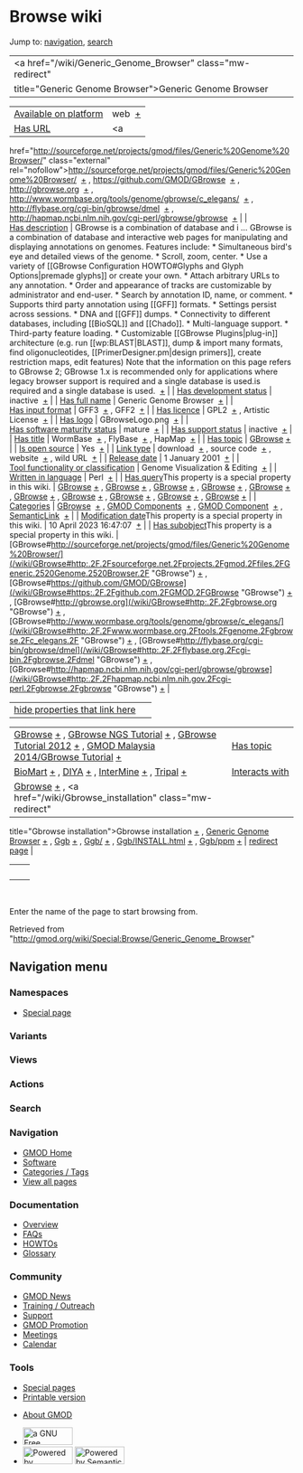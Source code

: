 <div id="mw-page-base" class="noprint">

</div>

<div id="mw-head-base" class="noprint">

</div>

<div id="content" class="mw-body" role="main">

<span id="top"></span>

<div id="mw-js-message" style="display:none;">

</div>



# <span dir="auto">Browse wiki</span>

<div id="bodyContent">

<div id="contentSub">

</div>

<div id="jump-to-nav" class="mw-jump">

Jump to: [navigation](#mw-navigation), [search](#p-search)

</div>

<div id="mw-content-text">

|                                                            |     |
|------------------------------------------------------------|-----|
| <a href="/wiki/Generic_Genome_Browser" class="mw-redirect" 
 title="Generic Genome Browser">Generic Genome Browser</a>   |     |

|  |  |
|----|----|
| [Available on platform](/wiki/Property:Available_on_platform "Property:Available on platform") | <span class="smwb-value">web  <span class="smwsearch">[+](/wiki/Special:SearchByProperty/Available-20on-20platform/web "Special:SearchByProperty/Available-20on-20platform/web")</span></span> |
| [Has URL](/wiki/Property:Has_URL "Property:Has URL") | <span class="smwb-value"><a
href="http://sourceforge.net/projects/gmod/files/Generic%20Genome%20Browser/"
class="external"
rel="nofollow">http://sourceforge.net/projects/gmod/files/Generic%20Genome%20Browser/</a>  <span class="smwsearch">[+](/wiki/Special:SearchByProperty/Has-20URL/http:-2F-2Fsourceforge.net-2Fprojects-2Fgmod-2Ffiles-2FGeneric-2520Genome-2520Browser-2F "Special:SearchByProperty/Has-20URL/http:-2F-2Fsourceforge.net-2Fprojects-2Fgmod-2Ffiles-2FGeneric-2520Genome-2520Browser-2F")</span></span> , <span class="smwb-value"><a href="https://github.com/GMOD/GBrowse" class="external"
rel="nofollow">https://github.com/GMOD/GBrowse</a>  <span class="smwsearch">[+](/wiki/Special:SearchByProperty/Has-20URL/https:-2F-2Fgithub.com-2FGMOD-2FGBrowse "Special:SearchByProperty/Has-20URL/https:-2F-2Fgithub.com-2FGMOD-2FGBrowse")</span></span> , <span class="smwb-value"><a href="http://gbrowse.org" class="external"
rel="nofollow">http://gbrowse.org</a>  <span class="smwsearch">[+](/wiki/Special:SearchByProperty/Has-20URL/http:-2F-2Fgbrowse.org "Special:SearchByProperty/Has-20URL/http:-2F-2Fgbrowse.org")</span></span> , <span class="smwb-value"><a href="http://www.wormbase.org/tools/genome/gbrowse/c_elegans/"
class="external"
rel="nofollow">http://www.wormbase.org/tools/genome/gbrowse/c_elegans/</a>  <span class="smwsearch">[+](/wiki/Special:SearchByProperty/Has-20URL/http:-2F-2Fwww.wormbase.org-2Ftools-2Fgenome-2Fgbrowse-2Fc_elegans-2F "Special:SearchByProperty/Has-20URL/http:-2F-2Fwww.wormbase.org-2Ftools-2Fgenome-2Fgbrowse-2Fc elegans-2F")</span></span> , <span class="smwb-value"><a href="http://flybase.org/cgi-bin/gbrowse/dmel" class="external"
rel="nofollow">http://flybase.org/cgi-bin/gbrowse/dmel</a>  <span class="smwsearch">[+](/wiki/Special:SearchByProperty/Has-20URL/http:-2F-2Fflybase.org-2Fcgi-2Dbin-2Fgbrowse-2Fdmel "Special:SearchByProperty/Has-20URL/http:-2F-2Fflybase.org-2Fcgi-2Dbin-2Fgbrowse-2Fdmel")</span></span> , <span class="smwb-value"><a href="http://hapmap.ncbi.nlm.nih.gov/cgi-perl/gbrowse/gbrowse"
class="external"
rel="nofollow">http://hapmap.ncbi.nlm.nih.gov/cgi-perl/gbrowse/gbrowse</a>  <span class="smwsearch">[+](/wiki/Special:SearchByProperty/Has-20URL/http:-2F-2Fhapmap.ncbi.nlm.nih.gov-2Fcgi-2Dperl-2Fgbrowse-2Fgbrowse "Special:SearchByProperty/Has-20URL/http:-2F-2Fhapmap.ncbi.nlm.nih.gov-2Fcgi-2Dperl-2Fgbrowse-2Fgbrowse")</span></span> |
| [Has description](/wiki/Property:Has_description "Property:Has description") | <span class="smwb-value">GBrowse is a combination of database and i<span class="smw-highlighter" data-type="2" state="persistent" data-title="Information"><span class="smwtext"> … </span><span class="smwttcontent">GBrowse is a combination of database and interactive web pages for manipulating and displaying annotations on genomes. Features include: \* Simultaneous bird's eye and detailed views of the genome. \* Scroll, zoom, center. \* Use a variety of \[\[GBrowse Configuration HOWTO#Glyphs and Glyph Options\|premade glyphs\]\] or create your own. \* Attach arbitrary URLs to any annotation. \* Order and appearance of tracks are customizable by administrator and end-user. \* Search by annotation ID, name, or comment. \* Supports third party annotation using \[\[GFF\]\] formats. \* Settings persist across sessions. \* DNA and \[\[GFF\]\] dumps. \* Connectivity to different databases, including \[\[BioSQL\]\] and \[\[Chado\]\]. \* Multi-language support. \* Third-party feature loading. \* Customizable \[\[GBrowse Plugins\|plug-in\]\] architecture (e.g. run \[\[wp:BLAST\|BLAST\]\], dump & import many formats, find oligonucleotides, \[\[PrimerDesigner.pm\|design primers\]\], create restriction maps, edit features) Note that the information on this page refers to GBrowse 2; GBrowse 1.x is recommended only for applications where legacy browser support is required and a single database is used.</span></span>is required and a single database is used.  <span class="smwsearch">[+](/mediawiki/index.php?title=Special:SearchByProperty&x=Has-20description%2FGBrowse-20is-20a-20combination-20of-20database-20and-20interactive-20web-20pages-20for-20manipulating-20and-20displaying-20annotations-20on-20genomes.-20Features-20include%3A-0A-0A%2A-20Simultaneous-20bird%27s-20eye-20and-20detailed-20views-20of-20the-20genome.-0A%2A-20Scroll%2C-20zoom%2C-20center.-0A%2A-20Use-20a-20variety-20of-20-5B-5BGBrowse-20Configuration-20HOWTO-23Glyphs-20and-20Glyph-20Options-7Cpremade-20glyphs-5D-5D-20or-20create-20your-20own.-0A%2A-20Attach-20arbitrary-20URLs-20to-20any-20annotation.-0A%2A-20Order-20and-20appearance-20of-20tracks-20are-20customizable-20by-20administrator-20and-20end-2Duser.-0A%2A-20Search-20by-20annotation-20ID%2C-20name%2C-20or-20comment.-0A%2A-20Supports-20third-20party-20annotation-20using-20-5B-5BGFF-5D-5D-20formats.-0A%2A-20Settings-20persist-20across-20sessions.-0A%2A-20DNA-20and-20-5B-5BGFF-5D-5D-20dumps.-0A%2A-20Connectivity-20to-20different-20databases%2C-20including-20-5B-5BBioSQL-5D-5D-20and-20-5B-5BChado-5D-5D.-0A%2A-20Multi-2Dlanguage-20support.-0A%2A-20Third-2Dparty-20feature-20loading.-0A%2A-20Customizable-20-5B-5BGBrowse-20Plugins-7Cplug-2Din-5D-5D-20architecture-20%28e.g.-20run-20-5B-5Bwp%3ABLAST-7CBLAST-5D-5D%2C-20dump-20-26-20import-20many-20formats%2C-20find-20oligonucleotides%2C-20-5B-5BPrimerDesigner.pm-7Cdesign-20primers-5D-5D%2C-20create-20restriction-20maps%2C-20edit-20features%29-0A-0ANote-20that-20the-20information-20on-20this-20page-20refers-20to-20GBrowse-202%3B-20GBrowse-201.x-20is-20recommended-20only-20for-20applications-20where-20legacy-20browser-20support-20is-20required-20and-20a-20single-20database-20is-20used. "Special:SearchByProperty")</span></span> |
| [Has development status](/wiki/Property:Has_development_status "Property:Has development status") | <span class="smwb-value">inactive  <span class="smwsearch">[+](/wiki/Special:SearchByProperty/Has-20development-20status/inactive "Special:SearchByProperty/Has-20development-20status/inactive")</span></span> |
| <a
href="/mediawiki/index.php?title=Property:Has_full_name&amp;action=edit&amp;redlink=1"
class="new"
title="Property:Has full name (page does not exist)">Has full name</a> | <span class="smwb-value">Generic Genome Browser  <span class="smwsearch">[+](/wiki/Special:SearchByProperty/Has-20full-20name/Generic-20Genome-20Browser "Special:SearchByProperty/Has-20full-20name/Generic-20Genome-20Browser")</span></span> |
| [Has input format](/wiki/Property:Has_input_format "Property:Has input format") | <span class="smwb-value">GFF3  <span class="smwsearch">[+](/wiki/Special:SearchByProperty/Has-20input-20format/GFF3 "Special:SearchByProperty/Has-20input-20format/GFF3")</span></span> , <span class="smwb-value">GFF2  <span class="smwsearch">[+](/wiki/Special:SearchByProperty/Has-20input-20format/GFF2 "Special:SearchByProperty/Has-20input-20format/GFF2")</span></span> |
| [Has licence](/wiki/Property:Has_licence "Property:Has licence") | <span class="smwb-value">GPL2  <span class="smwsearch">[+](/wiki/Special:SearchByProperty/Has-20licence/GPL2 "Special:SearchByProperty/Has-20licence/GPL2")</span></span> , <span class="smwb-value">Artistic License  <span class="smwsearch">[+](/wiki/Special:SearchByProperty/Has-20licence/Artistic-20License "Special:SearchByProperty/Has-20licence/Artistic-20License")</span></span> |
| [Has logo](/wiki/Property:Has_logo "Property:Has logo") | <span class="smwb-value">GBrowseLogo.png  <span class="smwsearch">[+](/wiki/Special:SearchByProperty/Has-20logo/GBrowseLogo.png "Special:SearchByProperty/Has-20logo/GBrowseLogo.png")</span></span> |
| [Has software maturity status](/wiki/Property:Has_software_maturity_status "Property:Has software maturity status") | <span class="smwb-value">mature  <span class="smwsearch">[+](/wiki/Special:SearchByProperty/Has-20software-20maturity-20status/mature "Special:SearchByProperty/Has-20software-20maturity-20status/mature")</span></span> |
| [Has support status](/wiki/Property:Has_support_status "Property:Has support status") | <span class="smwb-value">inactive  <span class="smwsearch">[+](/wiki/Special:SearchByProperty/Has-20support-20status/inactive "Special:SearchByProperty/Has-20support-20status/inactive")</span></span> |
| [Has title](/wiki/Property:Has_title "Property:Has title") | <span class="smwb-value">WormBase  <span class="smwsearch">[+](/wiki/Special:SearchByProperty/Has-20title/WormBase "Special:SearchByProperty/Has-20title/WormBase")</span></span> , <span class="smwb-value">FlyBase  <span class="smwsearch">[+](/wiki/Special:SearchByProperty/Has-20title/FlyBase "Special:SearchByProperty/Has-20title/FlyBase")</span></span> , <span class="smwb-value">HapMap  <span class="smwsearch">[+](/wiki/Special:SearchByProperty/Has-20title/HapMap "Special:SearchByProperty/Has-20title/HapMap")</span></span> |
| [Has topic](/wiki/Property:Has_topic "Property:Has topic") | <span class="smwb-value">[GBrowse](/wiki/GBrowse "GBrowse") <span class="smwbrowse">[+](/wiki/Special:Browse/GBrowse "Special:Browse/GBrowse")</span></span> |
| [Is open source](/wiki/Property:Is_open_source "Property:Is open source") | <span class="smwb-value">Yes  <span class="smwsearch">[+](/wiki/Special:SearchByProperty/Is-20open-20source/Yes "Special:SearchByProperty/Is-20open-20source/Yes")</span></span> |
| [Link type](/wiki/Property:Link_type "Property:Link type") | <span class="smwb-value">download  <span class="smwsearch">[+](/wiki/Special:SearchByProperty/Link-20type/download "Special:SearchByProperty/Link-20type/download")</span></span> , <span class="smwb-value">source code  <span class="smwsearch">[+](/wiki/Special:SearchByProperty/Link-20type/source-20code "Special:SearchByProperty/Link-20type/source-20code")</span></span> , <span class="smwb-value">website  <span class="smwsearch">[+](/wiki/Special:SearchByProperty/Link-20type/website "Special:SearchByProperty/Link-20type/website")</span></span> , <span class="smwb-value">wild URL  <span class="smwsearch">[+](/wiki/Special:SearchByProperty/Link-20type/wild-20URL "Special:SearchByProperty/Link-20type/wild-20URL")</span></span> |
| [Release date](/wiki/Property:Release_date "Property:Release date") | <span class="smwb-value">1 January 2001  <span class="smwsearch">[+](/wiki/Special:SearchByProperty/Release-20date/1-20January-202001 "Special:SearchByProperty/Release-20date/1-20January-202001")</span></span> |
| [Tool functionality or classification](/wiki/Property:Tool_functionality_or_classification "Property:Tool functionality or classification") | <span class="smwb-value">Genome Visualization & Editing  <span class="smwsearch">[+](/wiki/Special:SearchByProperty/Tool-20functionality-20or-20classification/Genome-20Visualization-20-26-20Editing "Special:SearchByProperty/Tool-20functionality-20or-20classification/Genome-20Visualization-20-26-20Editing")</span></span> |
| [Written in language](/wiki/Property:Written_in_language "Property:Written in language") | <span class="smwb-value">Perl  <span class="smwsearch">[+](/wiki/Special:SearchByProperty/Written-20in-20language/Perl "Special:SearchByProperty/Written-20in-20language/Perl")</span></span> |
| <span class="smw-highlighter" data-type="1" state="inline" data-title="Property"><span class="smwbuiltin">[Has query](/wiki/Property:Has_query "Property:Has query")</span><span class="smwttcontent">This property is a special property in this wiki.</span></span> | <span class="smwb-value">[GBrowse](/wiki/GBrowse#_QUERY4347a1f1fd1037be6297b3715ccd8ad8 "GBrowse") <span class="smwbrowse">[+](/wiki/Special:Browse/GBrowse-23_QUERY4347a1f1fd1037be6297b3715ccd8ad8 "Special:Browse/GBrowse-23 QUERY4347a1f1fd1037be6297b3715ccd8ad8")</span></span> , <span class="smwb-value">[GBrowse](/wiki/GBrowse#_QUERY4ff3a0e4f9d6878de15018a62e9ff972 "GBrowse") <span class="smwbrowse">[+](/wiki/Special:Browse/GBrowse-23_QUERY4ff3a0e4f9d6878de15018a62e9ff972 "Special:Browse/GBrowse-23 QUERY4ff3a0e4f9d6878de15018a62e9ff972")</span></span> , <span class="smwb-value">[GBrowse](/wiki/GBrowse#_QUERY1b3fcc4e0ca2aa509de52a5f3b1d3707 "GBrowse") <span class="smwbrowse">[+](/wiki/Special:Browse/GBrowse-23_QUERY1b3fcc4e0ca2aa509de52a5f3b1d3707 "Special:Browse/GBrowse-23 QUERY1b3fcc4e0ca2aa509de52a5f3b1d3707")</span></span> , <span class="smwb-value">[GBrowse](/wiki/GBrowse#_QUERY7de82d455b9c85853298975a3daa3647 "GBrowse") <span class="smwbrowse">[+](/wiki/Special:Browse/GBrowse-23_QUERY7de82d455b9c85853298975a3daa3647 "Special:Browse/GBrowse-23 QUERY7de82d455b9c85853298975a3daa3647")</span></span> , <span class="smwb-value">[GBrowse](/wiki/GBrowse#_QUERY579bdcab7ff34e1fa27531d3f8aa3a45 "GBrowse") <span class="smwbrowse">[+](/wiki/Special:Browse/GBrowse-23_QUERY579bdcab7ff34e1fa27531d3f8aa3a45 "Special:Browse/GBrowse-23 QUERY579bdcab7ff34e1fa27531d3f8aa3a45")</span></span> , <span class="smwb-value">[GBrowse](/wiki/GBrowse#_QUERY6322863b5657812d31094dddda5e42f0 "GBrowse") <span class="smwbrowse">[+](/wiki/Special:Browse/GBrowse-23_QUERY6322863b5657812d31094dddda5e42f0 "Special:Browse/GBrowse-23 QUERY6322863b5657812d31094dddda5e42f0")</span></span> , <span class="smwb-value">[GBrowse](/wiki/GBrowse#_QUERY978afa75f80ba74b00e6327bb50f877f "GBrowse") <span class="smwbrowse">[+](/wiki/Special:Browse/GBrowse-23_QUERY978afa75f80ba74b00e6327bb50f877f "Special:Browse/GBrowse-23 QUERY978afa75f80ba74b00e6327bb50f877f")</span></span> , <span class="smwb-value">[GBrowse](/wiki/GBrowse#_QUERY8004cbabb8391ce71b4094c2075dc730 "GBrowse") <span class="smwbrowse">[+](/wiki/Special:Browse/GBrowse-23_QUERY8004cbabb8391ce71b4094c2075dc730 "Special:Browse/GBrowse-23 QUERY8004cbabb8391ce71b4094c2075dc730")</span></span> , <span class="smwb-value">[GBrowse](/wiki/GBrowse#_QUERYe10abef72b9233239b0adf822911a782 "GBrowse") <span class="smwbrowse">[+](/wiki/Special:Browse/GBrowse-23_QUERYe10abef72b9233239b0adf822911a782 "Special:Browse/GBrowse-23 QUERYe10abef72b9233239b0adf822911a782")</span></span> , <span class="smwb-value">[GBrowse](/wiki/GBrowse#_QUERYd3250911305c11ab3e967dcd9e801e7a "GBrowse") <span class="smwbrowse">[+](/wiki/Special:Browse/GBrowse-23_QUERYd3250911305c11ab3e967dcd9e801e7a "Special:Browse/GBrowse-23 QUERYd3250911305c11ab3e967dcd9e801e7a")</span></span> |
| [Categories](/wiki/Special:Categories "Special:Categories") | <span class="smwb-value">[GBrowse](/wiki/Category:GBrowse "Category:GBrowse")  <span class="smwsearch">[+](/wiki/Special:SearchByProperty/GBrowse "Special:SearchByProperty/GBrowse")</span></span> , <span class="smwb-value">[GMOD Components](/wiki/Category:GMOD_Components "Category:GMOD Components")  <span class="smwsearch">[+](/wiki/Special:SearchByProperty/GMOD-20Components "Special:SearchByProperty/GMOD-20Components")</span></span> , <span class="smwb-value">[GMOD Component](/wiki/Category:GMOD_Component "Category:GMOD Component")  <span class="smwsearch">[+](/wiki/Special:SearchByProperty/GMOD-20Component "Special:SearchByProperty/GMOD-20Component")</span></span> , <span class="smwb-value"><a
href="/mediawiki/index.php?title=Category:SemanticLink&amp;action=edit&amp;redlink=1"
class="new"
title="Category:SemanticLink (page does not exist)">SemanticLink</a>  <span class="smwsearch">[+](/wiki/Special:SearchByProperty/SemanticLink "Special:SearchByProperty/SemanticLink")</span></span> |
| <span class="smw-highlighter" data-type="1" state="inline" data-title="Property"><span class="smwbuiltin">[Modification date](/wiki/Property:Modification_date "Property:Modification date")</span><span class="smwttcontent">This property is a special property in this wiki.</span></span> | <span class="smwb-value">10 April 2023 16:47:07  <span class="smwsearch">[+](/wiki/Special:SearchByProperty/Modification-20date/10-20April-202023-2016:47:07 "Special:SearchByProperty/Modification-20date/10-20April-202023-2016:47:07")</span></span> |
| <span class="smw-highlighter" data-type="1" state="inline" data-title="Property"><span class="smwbuiltin">[Has subobject](/wiki/Property:Has_subobject "Property:Has subobject")</span><span class="smwttcontent">This property is a special property in this wiki.</span></span> | <span class="smwb-value">[GBrowse#http://sourceforge.net/projects/gmod/files/Generic%20Genome%20Browser/](/wiki/GBrowse#http:.2F.2Fsourceforge.net.2Fprojects.2Fgmod.2Ffiles.2FGeneric.2520Genome.2520Browser.2F "GBrowse") <span class="smwbrowse">[+](/wiki/Special:Browse/GBrowse-23http:-2F-2Fsourceforge.net-2Fprojects-2Fgmod-2Ffiles-2FGeneric-2520Genome-2520Browser-2F "Special:Browse/GBrowse-23http:-2F-2Fsourceforge.net-2Fprojects-2Fgmod-2Ffiles-2FGeneric-2520Genome-2520Browser-2F")</span></span> , <span class="smwb-value">[GBrowse#https://github.com/GMOD/GBrowse](/wiki/GBrowse#https:.2F.2Fgithub.com.2FGMOD.2FGBrowse "GBrowse") <span class="smwbrowse">[+](/wiki/Special:Browse/GBrowse-23https:-2F-2Fgithub.com-2FGMOD-2FGBrowse "Special:Browse/GBrowse-23https:-2F-2Fgithub.com-2FGMOD-2FGBrowse")</span></span> , <span class="smwb-value">[GBrowse#http://gbrowse.org](/wiki/GBrowse#http:.2F.2Fgbrowse.org "GBrowse") <span class="smwbrowse">[+](/wiki/Special:Browse/GBrowse-23http:-2F-2Fgbrowse.org "Special:Browse/GBrowse-23http:-2F-2Fgbrowse.org")</span></span> , <span class="smwb-value">[GBrowse#http://www.wormbase.org/tools/genome/gbrowse/c_elegans/](/wiki/GBrowse#http:.2F.2Fwww.wormbase.org.2Ftools.2Fgenome.2Fgbrowse.2Fc_elegans.2F "GBrowse") <span class="smwbrowse">[+](/wiki/Special:Browse/GBrowse-23http:-2F-2Fwww.wormbase.org-2Ftools-2Fgenome-2Fgbrowse-2Fc_elegans-2F "Special:Browse/GBrowse-23http:-2F-2Fwww.wormbase.org-2Ftools-2Fgenome-2Fgbrowse-2Fc elegans-2F")</span></span> , <span class="smwb-value">[GBrowse#http://flybase.org/cgi-bin/gbrowse/dmel](/wiki/GBrowse#http:.2F.2Fflybase.org.2Fcgi-bin.2Fgbrowse.2Fdmel "GBrowse") <span class="smwbrowse">[+](/wiki/Special:Browse/GBrowse-23http:-2F-2Fflybase.org-2Fcgi-2Dbin-2Fgbrowse-2Fdmel "Special:Browse/GBrowse-23http:-2F-2Fflybase.org-2Fcgi-2Dbin-2Fgbrowse-2Fdmel")</span></span> , <span class="smwb-value">[GBrowse#http://hapmap.ncbi.nlm.nih.gov/cgi-perl/gbrowse/gbrowse](/wiki/GBrowse#http:.2F.2Fhapmap.ncbi.nlm.nih.gov.2Fcgi-perl.2Fgbrowse.2Fgbrowse "GBrowse") <span class="smwbrowse">[+](/wiki/Special:Browse/GBrowse-23http:-2F-2Fhapmap.ncbi.nlm.nih.gov-2Fcgi-2Dperl-2Fgbrowse-2Fgbrowse "Special:Browse/GBrowse-23http:-2F-2Fhapmap.ncbi.nlm.nih.gov-2Fcgi-2Dperl-2Fgbrowse-2Fgbrowse")</span></span> |

<span id="smw_browse_incoming"></span>

|  |  |
|----|----|
| [hide properties that link here](/mediawiki/index.php?title=Special:Browse&offset=0&dir=out&article=Generic+Genome+Browser)  |  |

|  |  |
|----|----|
| <span class="smwb-ivalue">[GBrowse](/wiki/GBrowse "GBrowse") <span class="smwbrowse">[+](/wiki/Special:Browse/GBrowse "Special:Browse/GBrowse")</span></span> , <span class="smwb-ivalue">[GBrowse NGS Tutorial](/wiki/GBrowse_NGS_Tutorial "GBrowse NGS Tutorial") <span class="smwbrowse">[+](/wiki/Special:Browse/GBrowse-20NGS-20Tutorial "Special:Browse/GBrowse-20NGS-20Tutorial")</span></span> , <span class="smwb-ivalue">[GBrowse Tutorial 2012](/wiki/GBrowse_Tutorial_2012 "GBrowse Tutorial 2012") <span class="smwbrowse">[+](/wiki/Special:Browse/GBrowse-20Tutorial-202012 "Special:Browse/GBrowse-20Tutorial-202012")</span></span> , <span class="smwb-ivalue">[GMOD Malaysia 2014/GBrowse Tutorial](/wiki/GMOD_Malaysia_2014/GBrowse_Tutorial "GMOD Malaysia 2014/GBrowse Tutorial") <span class="smwbrowse">[+](/wiki/Special:Browse/GMOD-20Malaysia-202014-2FGBrowse-20Tutorial "Special:Browse/GMOD-20Malaysia-202014-2FGBrowse-20Tutorial")</span></span> | [Has topic](/wiki/Property:Has_topic "Property:Has topic") |
| <span class="smwb-ivalue">[BioMart](/wiki/BioMart "BioMart") <span class="smwbrowse">[+](/wiki/Special:Browse/BioMart "Special:Browse/BioMart")</span></span> , <span class="smwb-ivalue">[DIYA](/wiki/DIYA "DIYA") <span class="smwbrowse">[+](/wiki/Special:Browse/DIYA "Special:Browse/DIYA")</span></span> , <span class="smwb-ivalue">[InterMine](/wiki/InterMine "InterMine") <span class="smwbrowse">[+](/wiki/Special:Browse/InterMine "Special:Browse/InterMine")</span></span> , <span class="smwb-ivalue">[Tripal](/wiki/Tripal "Tripal") <span class="smwbrowse">[+](/wiki/Special:Browse/Tripal "Special:Browse/Tripal")</span></span> | [Interacts with](/wiki/Property:Interacts_with "Property:Interacts with") |
| <span class="smwb-ivalue"><a href="/wiki/Gbrowse" class="mw-redirect" title="Gbrowse">Gbrowse</a> <span class="smwbrowse">[+](/wiki/Special:Browse/Gbrowse "Special:Browse/Gbrowse")</span></span> , <span class="smwb-ivalue"><a href="/wiki/Gbrowse_installation" class="mw-redirect"
title="Gbrowse installation">Gbrowse installation</a> <span class="smwbrowse">[+](/wiki/Special:Browse/Gbrowse-20installation "Special:Browse/Gbrowse-20installation")</span></span> , <span class="smwb-ivalue"><a href="/wiki/Generic_Genome_Browser" class="mw-redirect"
title="Generic Genome Browser">Generic Genome Browser</a> <span class="smwbrowse">[+](/wiki/Special:Browse/Generic-20Genome-20Browser "Special:Browse/Generic-20Genome-20Browser")</span></span> , <span class="smwb-ivalue"><a href="/wiki/Ggb" class="mw-redirect" title="Ggb">Ggb</a> <span class="smwbrowse">[+](/wiki/Special:Browse/Ggb "Special:Browse/Ggb")</span></span> , <span class="smwb-ivalue"><a href="/wiki/Ggb/" class="mw-redirect" title="Ggb/">Ggb/</a> <span class="smwbrowse">[+](/wiki/Special:Browse/Ggb-2F "Special:Browse/Ggb-2F")</span></span> , <span class="smwb-ivalue"><a href="/wiki/Ggb/INSTALL.html" class="mw-redirect"
title="Ggb/INSTALL.html">Ggb/INSTALL.html</a> <span class="smwbrowse">[+](/wiki/Special:Browse/Ggb-2FINSTALL.html "Special:Browse/Ggb-2FINSTALL.html")</span></span> , <span class="smwb-ivalue"><a href="/wiki/Ggb/ppm" class="mw-redirect" title="Ggb/ppm">Ggb/ppm</a> <span class="smwbrowse">[+](/wiki/Special:Browse/Ggb-2Fppm "Special:Browse/Ggb-2Fppm")</span></span> | [redirect page](/wiki/Special:ListRedirects "Special:ListRedirects") |

|     |     |
|-----|-----|
|     |     |

 

Enter the name of the page to start browsing from.  

</div>

<div class="printfooter">

Retrieved from
"<http://gmod.org/wiki/Special:Browse/Generic_Genome_Browser>"

</div>

<div id="catlinks" class="catlinks catlinks-allhidden">

</div>

<div class="visualClear">

</div>

</div>

</div>

<div id="mw-navigation">

## Navigation menu

<div id="mw-head">



<div id="left-navigation">

<div id="p-namespaces" class="vectorTabs" role="navigation"
aria-labelledby="p-namespaces-label">

### Namespaces

- <span id="ca-nstab-special">[Special
  page](/wiki/Special:Browse/Generic_Genome_Browser "This is a special page, you cannot edit the page itself")</span>

</div>

<div id="p-variants" class="vectorMenu emptyPortlet" role="navigation"
aria-labelledby="p-variants-label">

### 

### Variants[](#)

<div class="menu">

</div>

</div>

</div>

<div id="right-navigation">

<div id="p-views" class="vectorTabs emptyPortlet" role="navigation"
aria-labelledby="p-views-label">

### Views

</div>

<div id="p-cactions" class="vectorMenu emptyPortlet" role="navigation"
aria-labelledby="p-cactions-label">

### Actions[](#)

<div class="menu">

</div>

</div>

<div id="p-search" role="search">

### Search

<div id="simpleSearch">

</div>

</div>

</div>

</div>

<div id="mw-panel">

<div id="p-logo" role="banner">

<a href="/wiki/Main_Page"
style="background-image: url(http://gmod.org/images/GMOD-cogs.png);"
title="Visit the main page"></a>

</div>

<div id="p-Navigation" class="portal" role="navigation"
aria-labelledby="p-Navigation-label">

### Navigation

<div class="body">

- <span id="n-GMOD-Home">[GMOD Home](/wiki/Main_Page)</span>
- <span id="n-Software">[Software](/wiki/GMOD_Components)</span>
- <span id="n-Categories-.2F-Tags">[Categories /
  Tags](/wiki/Categories)</span>
- <span id="n-View-all-pages">[View all
  pages](/wiki/Special:AllPages)</span>

</div>

</div>

<div id="p-Documentation" class="portal" role="navigation"
aria-labelledby="p-Documentation-label">

### Documentation

<div class="body">

- <span id="n-Overview">[Overview](/wiki/Overview)</span>
- <span id="n-FAQs">[FAQs](/wiki/Category:FAQ)</span>
- <span id="n-HOWTOs">[HOWTOs](/wiki/Category:HOWTO)</span>
- <span id="n-Glossary">[Glossary](/wiki/Glossary)</span>

</div>

</div>

<div id="p-Community" class="portal" role="navigation"
aria-labelledby="p-Community-label">

### Community

<div class="body">

- <span id="n-GMOD-News">[GMOD News](/wiki/GMOD_News)</span>
- <span id="n-Training-.2F-Outreach">[Training /
  Outreach](/wiki/Training_and_Outreach)</span>
- <span id="n-Support">[Support](/wiki/Support)</span>
- <span id="n-GMOD-Promotion">[GMOD
  Promotion](/wiki/GMOD_Promotion)</span>
- <span id="n-Meetings">[Meetings](/wiki/Meetings)</span>
- <span id="n-Calendar">[Calendar](/wiki/Calendar)</span>

</div>

</div>

<div id="p-tb" class="portal" role="navigation"
aria-labelledby="p-tb-label">

### Tools

<div class="body">

- <span id="t-specialpages"><a href="/wiki/Special:SpecialPages" accesskey="q"
  title="A list of all special pages [q]">Special pages</a></span>
- <span id="t-print"><a
  href="/mediawiki/index.php?title=Special:Browse/Generic_Genome_Browser&amp;printable=yes"
  rel="alternate" accesskey="p"
  title="Printable version of this page [p]">Printable version</a></span>

</div>

</div>

</div>

</div>

<div id="footer" role="contentinfo">

- <span id="footer-places-about">[About
  GMOD](/wiki/GMOD:About "GMOD:About")</span>

<!-- -->

- <span id="footer-copyrightico">[<img src="http://www.gnu.org/graphics/gfdl-logo-small.png" width="88"
  height="31" alt="a GNU Free Documentation License" />](http://www.gnu.org/licenses/fdl-1.3.html)</span>
- <span id="footer-poweredbyico">[<img src="/mediawiki/skins/common/images/poweredby_mediawiki_88x31.png"
  width="88" height="31" alt="Powered by MediaWiki" />](//www.mediawiki.org/)
  [<img
  src="/mediawiki/extensions/SemanticMediaWiki/includes/../resources/images/smw_button.png"
  width="88" height="31" alt="Powered by Semantic MediaWiki" />](https://www.semantic-mediawiki.org/wiki/Semantic_MediaWiki)</span>

<div style="clear:both">

</div>

</div>
